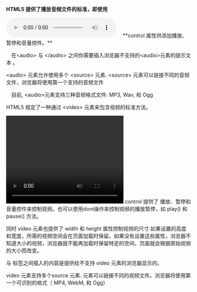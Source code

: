 **HTML5 提供了播放音频文件的标准，即使用 <audio> 元素**

<audio controls>
  <source src="horse.ogg" type="audio/ogg">
  <source src="horse.mp3" type="audio/mpeg">
您的浏览器不支持 audio 元素。
</audio>
　**control 属性供添加播放、暂停和音量控件。**

　在<audio\> 与 </audio\> 之间你需要插入浏览器不支持的<audio\>元素的提示文本 。　

<audio\> 元素允许使用多个 <source\> 元素. <source\> 元素可以链接不同的音频文件，浏览器将使用第一个支持的音频文件


　目前, <audio\>元素支持三种音频格式文件: MP3, Wav, 和 Ogg

 

HTML5 规定了一种通过 <video\> 元素来包含视频的标准方法。

<video width="320" height="240" controls>
  <source src="movie.mp4" type="video/mp4">
  <source src="movie.ogg" type="video/ogg">
您的浏览器不支持Video标签。
</video>
control 提供了 播放、暂停和音量控件来控制视频。也可以使用dom操作来控制视频的播放暂停，如 play() 和 pause() 方法。

同时 video 元素也提供了 width 和 height 属性控制视频的尺寸.如果设置的高度和宽度，所需的视频空间会在页面加载时保留。如果没有设置这些属性，浏览器不知道大小的视频，浏览器就不能再加载时保留特定的空间，页面就会根据原始视频的大小而改变。

与 标签之间插入的内容是提供给不支持 video 元素的浏览器显示的。

video 元素支持多个source 元素. 元素可以链接不同的视频文件。浏览器将使用第一个可识别的格式（ MP4, WebM, 和 Ogg）